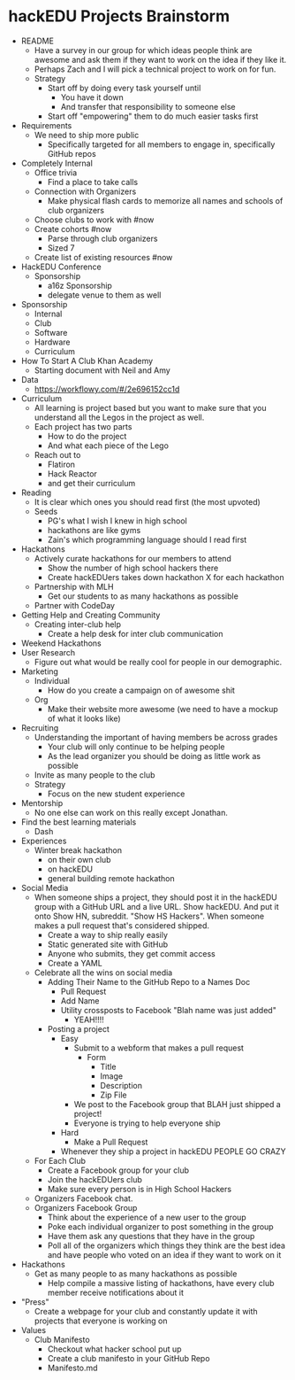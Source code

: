 # hackEDU Projects Brainstorm

- README
  - Have a survey in our group for which ideas people think are awesome and ask
    them if they want to work on the idea if they like it.
  - Perhaps Zach and I will pick a technical project to work on for fun.
  - Strategy
    - Start off by doing every task yourself until
      - You have it down
      - And transfer that responsibility to someone else
    - Start off "empowering" them to do much easier tasks first
- Requirements
  - We need to ship more public
    - Specifically targeted for all members to engage in, specifically GitHub
      repos
- Completely Internal
  - Office trivia
    - Find a place to take calls
  - Connection with Organizers
    - Make physical flash cards to memorize all names and schools of club
      organizers
  - Choose clubs to work with #now
  - Create cohorts #now
    - Parse through club organizers
    - Sized 7
  - Create list of existing resources #now
- HackEDU Conference
  - Sponsorship
    - a16z Sponsorship
    - delegate venue to them as well
- Sponsorship
  - Internal
  - Club
  - Software
  - Hardware
  - Curriculum
- How To Start A Club Khan Academy
  - Starting document with Neil and Amy
- Data
  - https://workflowy.com/#/2e696152cc1d
- Curriculum
  - All learning is project based but you want to make sure that you understand
    all the Legos in the project as well.
  - Each project has two parts
    - How to do the project
    - And what each piece of the Lego
  - Reach out to
    - Flatiron
    - Hack Reactor
    - and get their curriculum
- Reading
  - It is clear which ones you should read first (the most upvoted)
  - Seeds
    - PG's what I wish I knew in high school
    - hackathons are like gyms
    - Zain's which programming language should I read first
- Hackathons
  - Actively curate hackathons for our members to attend
    - Show the number of high school hackers there
    - Create hackEDUers takes down hackathon X for each hackathon
  - Partnership with MLH
    - Get our students to as many hackathons as possible
  - Partner with CodeDay
- Getting Help and Creating Community
  - Creating inter-club help
    - Create a help desk for inter club communication
- Weekend Hackathons
- User Research
  - Figure out what would be really cool for people in our demographic.
- Marketing
  - Individual
    - How do you create a campaign on of awesome shit
  - Org
    - Make their website more awesome (we need to have a mockup of what it looks
      like)
- Recruiting
  - Understanding the important of having members be across grades
    - Your club will only continue to be helping people
    - As the lead organizer you should be doing as little work as possible
  - Invite as many people to the club
  - Strategy
    - Focus on the new student experience
- Mentorship
  - No one else can work on this really except Jonathan.
- Find the best learning materials
  - Dash
- Experiences
  - Winter break hackathon
    - on their own club
    - on hackEDU
    - general building remote hackathon
- Social Media
  - When someone ships a project, they should post it in the hackEDU group with
    a GitHub URL and a live URL. Show hackEDU. And put it onto Show HN,
    subreddit. "Show HS Hackers". When someone makes a pull request that's
    considered shipped.
    - Create a way to ship really easily
    - Static generated site with GitHub
    - Anyone who submits, they get commit access
    - Create a YAML
  - Celebrate all the wins on social media
    - Adding Their Name to the GitHub Repo to a Names Doc
      - Pull Request
      - Add Name
      - Utility crossposts to Facebook "Blah name was just added"
        - YEAH!!!!
    - Posting a project
      - Easy
        - Submit to a webform that makes a pull request
          - Form
            - Title
            - Image
            - Description
            - Zip File
        - We post to the Facebook group that BLAH just shipped a project!
        - Everyone is trying to help everyone ship
      - Hard
        - Make a Pull Request
      - Whenever they ship a project in hackEDU PEOPLE GO CRAZY
  - For Each Club
    - Create a Facebook group for your club
    - Join the hackEDUers club
    - Make sure every person is in High School Hackers
  - Organizers Facebook chat.
  - Organizers Facebook Group
    - Think about the experience of a new user to the group
    - Poke each individual organizer to post something in the group
    - Have them ask any questions that they have in the group
    - Poll all of the organizers which things they think are the best idea and
      have people who voted on an idea if they want to work on it
- Hackathons
  - Get as many people to as many hackathons as possible
    - Help compile a massive listing of hackathons, have every club member
      receive notifications about it
- "Press"
  - Create a webpage for your club and constantly update it with projects that
    everyone is working on
- Values
  - Club Manifesto
    - Checkout what hacker school put up
    - Create a club manifesto in your GitHub Repo
    - Manifesto.md
